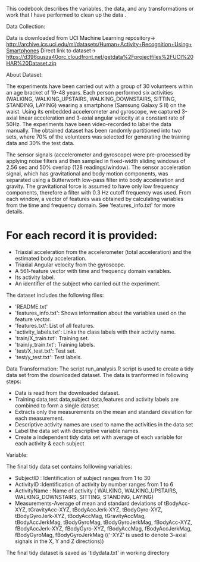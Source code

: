 This codebook describes the variables, the data, and any transformations or work that I have performed to clean up the data .

Data Collection:

Data is downloaded from UCI Machine Learning repository->  http://archive.ics.uci.edu/ml/datasets/Human+Activity+Recognition+Using+Smartphones
Direct link to dataset->  https://d396qusza40orc.cloudfront.net/getdata%2Fprojectfiles%2FUCI%20HAR%20Dataset.zip

About Dataset:

The experiments have been carried out with a group of 30 volunteers within an age bracket of 19-48 years. Each person performed six activities (WALKING, WALKING_UPSTAIRS, WALKING_DOWNSTAIRS, SITTING, STANDING, LAYING) wearing a smartphone (Samsung Galaxy S II) on the waist. Using its embedded accelerometer and gyroscope, we captured 3-axial linear acceleration and 3-axial angular velocity at a constant rate of 50Hz. The experiments have been video-recorded to label the data manually. The obtained dataset has been randomly partitioned into two sets, where 70% of the volunteers was selected for generating the training data and 30% the test data. 

The sensor signals (accelerometer and gyroscope) were pre-processed by applying noise filters and then sampled in fixed-width sliding windows of 2.56 sec and 50% overlap (128 readings/window). The sensor acceleration signal, which has gravitational and body motion components, was separated using a Butterworth low-pass filter into body acceleration and gravity. The gravitational force is assumed to have only low frequency components, therefore a filter with 0.3 Hz cutoff frequency was used. From each window, a vector of features was obtained by calculating variables from the time and frequency domain. See 'features_info.txt' for more details. 

For each record it is provided:
======================================

- Triaxial acceleration from the accelerometer (total acceleration) and the estimated body acceleration.
- Triaxial Angular velocity from the gyroscope. 
- A 561-feature vector with time and frequency domain variables. 
- Its activity label. 
- An identifier of the subject who carried out the experiment.

The dataset includes the following files:
- 'README.txt'
- 'features_info.txt': Shows information about the variables used on the feature vector.
- 'features.txt': List of all features.
- 'activity_labels.txt': Links the class labels with their activity name.
- 'train/X_train.txt': Training set.
- 'train/y_train.txt': Training labels.
- 'test/X_test.txt': Test set.
- 'test/y_test.txt': Test labels.

Data Transformation:
The script run_analysis.R script is used to create a tidy data set from the downloaded dataset.
The data is tranformed in following steps:
- Data is read from the downloaded dataset.
- Training data,test data,subject data,features and activity labels are combined to form a single dataset
- Extracts only the measurements on the mean and standard deviation for each measurement. 
- Descriptive activity names are used to name the activities in the data set
- Label the data set with descriptive variable names. 
- Create a independent tidy data set with average of each variable for each activity & each subject

Variable:

The final tidy data set contains folllowing variables:
- SubjectID : Identification of subject ranges from 1 to 30
- ActivityID :Identification of activity by number ranges from 1 to 6
- ActivityName : Name of activity ( WALKING, WALKING_UPSTAIRS, WALKING_DOWNSTAIRS, SITTING, STANDING, LAYING)
- Measurements-Average of mean and standard deviations of tBodyAcc-XYZ, tGravityAcc-XYZ, tBodyAccJerk-XYZ, tBodyGyro-XYZ, tBodyGyroJerk-XYZ, tBodyAccMag,   tGravityAccMag, tBodyAccJerkMag, tBodyGyroMag, tBodyGyroJerkMag, fBodyAcc-XYZ, fBodyAccJerk-XYZ, fBodyGyro-XYZ, fBodyAccMag, fBodyAccJerkMag, fBodyGyroMag,     fBodyGyroJerkMag (('-XYZ' is used to denote 3-axial signals in the X, Y and Z directions))

The final tidy dataset is saved as 'tidydata.txt' in working directory